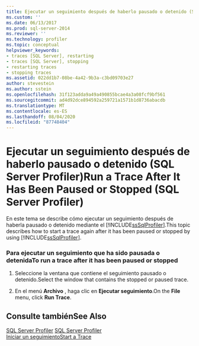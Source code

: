 ```yaml
---
title: Ejecutar un seguimiento después de haberlo pausado o detenido (SQL Server Profiler) | Microsoft Docs
ms.custom: ''
ms.date: 06/13/2017
ms.prod: sql-server-2014
ms.reviewer: ''
ms.technology: profiler
ms.topic: conceptual
helpviewer_keywords:
- traces [SQL Server], restarting
- traces [SQL Server], stopping
- restarting traces
- stopping traces
ms.assetid: 022dd1b7-08be-4a42-9b3a-c3bd09703e27
author: stevestein
ms.author: sstein
ms.openlocfilehash: 31f123adda9a49a490855bcae4a3a08fcf9bf561
ms.sourcegitcommit: ad4d92dce894592a259721a1571b1d8736abacdb
ms.translationtype: MT
ms.contentlocale: es-ES
ms.lasthandoff: 08/04/2020
ms.locfileid: "87748404"
---
```

# <a name="run-a-trace-after-it-has-been-paused-or-stopped-sql-server-profiler"></a><span data-ttu-id="0ef17-102">Ejecutar un seguimiento después de haberlo pausado o detenido (SQL Server Profiler)</span><span class="sxs-lookup"><span data-stu-id="0ef17-102">Run a Trace After It Has Been Paused or Stopped (SQL Server Profiler)</span></span>
  <span data-ttu-id="0ef17-103">En este tema se describe cómo ejecutar un seguimiento después de haberla pausado o detenido mediante el [!INCLUDE[ssSqlProfiler](../../includes/sssqlprofiler-md.md)].</span><span class="sxs-lookup"><span data-stu-id="0ef17-103">This topic describes how to start a trace again after it has been paused or stopped by using [!INCLUDE[ssSqlProfiler](../../includes/sssqlprofiler-md.md)].</span></span>  
  
### <a name="to-run-a-trace-after-it-has-been-paused-or-stopped"></a><span data-ttu-id="0ef17-104">Para ejecutar un seguimiento que ha sido pausada o detenida</span><span class="sxs-lookup"><span data-stu-id="0ef17-104">To run a trace after it has been paused or stopped</span></span>  
  
1.  <span data-ttu-id="0ef17-105">Seleccione la ventana que contiene el seguimiento pausado o detenido.</span><span class="sxs-lookup"><span data-stu-id="0ef17-105">Select the window that contains the stopped or paused trace.</span></span>  
  
2.  <span data-ttu-id="0ef17-106">En el menú **Archivo** , haga clic en **Ejecutar seguimiento**.</span><span class="sxs-lookup"><span data-stu-id="0ef17-106">On the **File** menu, click **Run Trace**.</span></span>  
  
## <a name="see-also"></a><span data-ttu-id="0ef17-107">Consulte también</span><span class="sxs-lookup"><span data-stu-id="0ef17-107">See Also</span></span>  
 <span data-ttu-id="0ef17-108">[SQL Server Profiler](sql-server-profiler.md) </span><span class="sxs-lookup"><span data-stu-id="0ef17-108">[SQL Server Profiler](sql-server-profiler.md) </span></span>  
 [<span data-ttu-id="0ef17-109">Iniciar un seguimiento</span><span class="sxs-lookup"><span data-stu-id="0ef17-109">Start a Trace</span></span>](start-a-trace.md)  
  
  
